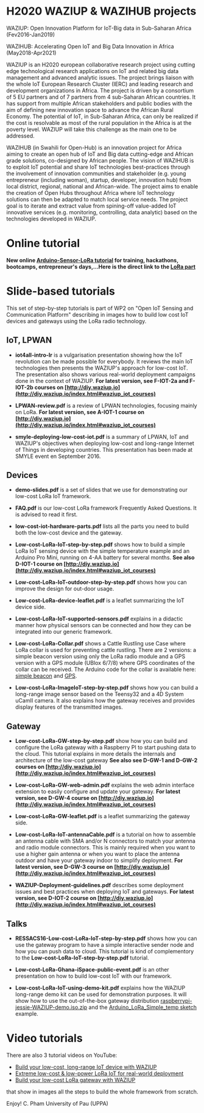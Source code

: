 H2020 WAZIUP & WAZIHUB projects
===============================

WAZIUP: Open Innovation Platform for IoT-Big data in Sub-Saharan Africa (Fev2016-Jan2019)

WAZIHUB: Accelerating Open IoT and Big Data Innovation in Africa (May2018-Apr2021)

WAZIUP is an H2020 european collaborative research project using cutting edge technological research applications on IoT and related big data management and advanced analytic issues. The project brings liaison with the whole IoT European Research Cluster (IERC) and leading research and development organizations in Africa. The project is driven by a consortium of 5 EU partners and of 7 partners from 4 sub-Saharan African countries. It has support from multiple African stakeholders and public bodies with the aim of defining new innovation space to advance the African Rural Economy. The potential of IoT, in Sub-Saharan Africa, can only be realized if the cost is resolvable as most of the rural population in the Africa is at the poverty level. WAZIUP will take this challenge as the main one to be addressed.

WAZIHUB (in Swahili for Open-Hub) is an innovation project for Africa aiming to create an open hub of IoT and Big data cutting-edge and African grade solutions, co-designed by African people. The vision of WAZIHUB is to exploit IoT potential and share IoT technologies best-practices through the involvement of innovation communities and stakeholder (e.g. young entrepreneur (including woman), startup, developer, innovation hub) from local district, regional, national and African-wide. The project aims to enable the creation of Open Hubs throughout Africa where IoT technology solutions can then be adapted to match local service needs. The project goal is to iterate and extract value from spining-off value-added IoT innovative services (e.g. monitoring, controlling, data analytic) based on the technologies developed in WAZIUP.

Online tutorial
===============

**New online [Arduino-Sensor-LoRa tutorial](http://diy.waziup.io) for training, hackathons, bootcamps, entrepreneur's days,...Here is the direct link to the [LoRa part](http://diy.waziup.io/sensors/lora_sensor/lora_sensor.html)**

Slide-based tutorials
===============

This set of step-by-step tutorials is part of WP2 on "Open IoT Sensing and Communication Platform" describing in images how to build low cost IoT devices and gateways using the LoRa radio technology.

IoT, LPWAN
----------

- **iot4all-intro-lr** is a vulgarisation presentation showing how the IoT revolution can be made possible for everybody. It reviews the main IoT technologies then presents the WAZIUP's approach for low-cost IoT. The presentation also shows various real-world deployment campaigns done in the context of WAZIUP. **For latest version, see F-IOT-2a and F-IOT-2b courses on [http://diy.waziup.io](http://diy.waziup.io/index.html#waziup_iot_courses)**

- **LPWAN-review.pdf** is a review of LPWAN technologies, focusing mainly on LoRa. **For latest version, see A-IOT-1 course on [http://diy.waziup.io](http://diy.waziup.io/index.html#waziup_iot_courses)**

- **smyle-deploying-low-cost-iot.pdf** is a summary of LPWAN, IoT and WAZIUP's objectives when deploying low-cost and long-range Internet of Things in developing countries. This presentation has been made at SMYLE event en September 2016. 

Devices
-------

- **demo-slides.pdf** is a set of slides that we use for demonstrating our low-cost LoRa IoT framework.

- **FAQ.pdf** is our low-cost LoRa framework Frequently Asked Questions. It is advised to read it first.

- **low-cost-iot-hardware-parts.pdf** lists all the parts you need to build both the low-cost device and the gateway.

- **Low-cost-LoRa-IoT-step-by-step.pdf** shows how to build a simple LoRa IoT sensing device with the simple temperature example and an Arduino Pro Mini, running on 4-AA battery for several months. **See also D-IOT-1 course on [http://diy.waziup.io](http://diy.waziup.io/index.html#waziup_iot_courses)**

- **Low-cost-LoRa-IoT-outdoor-step-by-step.pdf** shows how you can improve the design for out-door usage.

- **Low-cost-LoRa-device-leaflet.pdf** is a leaflet summarizing the IoT device side.

- **Low-cost-LoRa-IoT-supported-sensors.pdf** explains in a didactic manner how physical sensors can be connected and how they can be integrated into our generic framework.

- **Low-cost-LoRa-Collar.pdf** shows a Cattle Rustling use Case where LoRa collar is used for preventing cattle rustling. There are 2 versions: a simple beacon version using only the LoRa radio module and a GPS version with a GPS module (UBlox 6/7/8) where GPS coordinates of the collar can be received. The Arduino code for the collar is available here: [simple beacon](https://github.com/CongducPham/LowCostLoRaGw/tree/master/Arduino/Arduino_LoRa_Simple_BeaconCollar) and [GPS](https://github.com/CongducPham/LowCostLoRaGw/tree/master/Arduino/Arduino_LoRa_GPS).

- **Low-cost-LoRa-ImageIoT-step-by-step.pdf** shows how you can build a long-range image sensor based on the Teensy32 and a 4D System uCamII camera. It also explains how the gateway receives and provides display features of the transmitted images.

Gateway
-------

- **Low-cost-LoRa-GW-step-by-step.pdf** show how you can build and configure the LoRa gateway with a Raspberry PI to start pushing data to the cloud. This tutorial explains in more details the internals and architecture of the low-cost gateway **See also see D-GW-1 and D-GW-2 courses on [http://diy.waziup.io](http://diy.waziup.io/index.html#waziup_iot_courses)**

- **Low-cost-LoRa-GW-web-admin.pdf** explains the web admin interface extension to easily configure and update your gateway. **For latest version, see D-GW-4 course on [http://diy.waziup.io](http://diy.waziup.io/index.html#waziup_iot_courses)**

- **Low-cost-LoRa-GW-leaflet.pdf** is a leaflet summarizing the gateway side.

- **Low-cost-LoRa-IoT-antennaCable.pdf** is a tutorial on how to assemble an antenna cable with SMA and/or N connectors to match your antenna and radio module connectors. This is mainly required when you want to use a higher gain antenna or when you want to place the antenna outdoor and have your gateway indoor to simplify deployment. **For latest version, see D-GW-3 course on [http://diy.waziup.io](http://diy.waziup.io/index.html#waziup_iot_courses)**

- **WAZIUP-Deployment-guidelines.pdf** describes some deployment issues and best practices when deploying IoT and gateways. **For latest version, see D-IOT-2 course on [http://diy.waziup.io](http://diy.waziup.io/index.html#waziup_iot_courses)**

Talks
-----
 
- **RESSACS16-Low-cost-LoRa-IoT-step-by-step.pdf** shows how you can use the gateway program to have a simple interactive sender node and how you can push data to cloud. This tutorial is kind of complementory to the **Low-cost-LoRa-IoT-step-by-step.pdf** tutorial.

- **Low-cost-LoRa-Ghana-iSpace-public-event.pdf** is an other presentation on how to build low-cost IoT with our framework.

- **Low-cost-LoRa-IoT-using-demo-kit.pdf** explains how the WAZIUP long-range demo kit can be used for demonstration purposes. It will show how to use the out-of-the-box gateway distribution [raspberrypi-jessie-WAZIUP-demo.iso.zip](http://cpham.perso.univ-pau.fr/LORA/WAZIUP/raspberrypi-jessie-WAZIUP-demo.iso.zip) and the [Arduino_LoRa_Simple_temp sketch](https://github.com/CongducPham/LowCostLoRaGw/tree/master/Arduino/Arduino_LoRa_Simple_temp) example.


Video tutorials
===============

There are also 3 tutorial videos on YouTube:

- [Build your low-cost, long-range IoT device with WAZIUP](https://www.youtube.com/watch?v=YsKbJeeav_M)
- [Extreme low-cost & low-power LoRa IoT for real-world deployment](https://www.youtube.com/watch?v=2_VQpcCwdd8)
- [Build your low-cost LoRa gateway with WAZIUP](https://www.youtube.com/watch?v=mj8ItKA14PY)

that show in images all the steps to build the whole framework from scratch.

Enjoy!
C. Pham
University of Pau (UPPA)